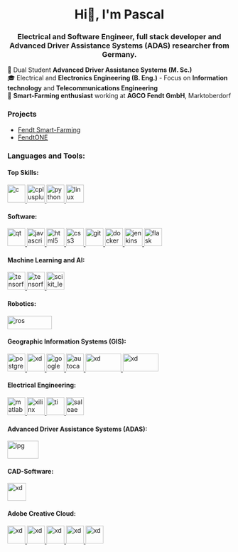 <h1 align="center">Hi👋, I'm Pascal</h1>

<h3 align="center">Electrical and Software Engineer, full stack developer and Advanced Driver Assistance Systems (ADAS) researcher from Germany.</h3>

💼 Dual Student **Advanced Driver Assistance Systems (M. Sc.)**  
🎓 Electrical and **Electronics Engineering (B. Eng.)** - Focus on **Information technology** and **Telecommunications Engineering**  
🚜 **Smart-Farming enthusiast** working at **AGCO Fendt GmbH**, Marktoberdorf
   
### Projects
- [Fendt Smart-Farming](https://www.fendt.com/us/smart-farming)
- [FendtONE](https://www.fendt.com/us/smart-farming/fendtone-overview)

<h3 align="left">Languages and Tools:</h3>

<h4 align="left">Top Skills:</h4>
<p align="left">
    </a>
    <a href="https://www.cprogramming.com/" target="_blank">
        <img src="https://devicons.github.io/devicon/devicon.git/icons/c/c-original.svg" alt="c" width="40" height="40" />
    </a>
    <a href="https://www.w3schools.com/cpp/" target="_blank">
        <img src="https://devicons.github.io/devicon/devicon.git/icons/cplusplus/cplusplus-original.svg" alt="cplusplus" width="40" height="40" />
    </a>
    <a href="https://www.python.org" target="_blank">
        <img src="https://devicons.github.io/devicon/devicon.git/icons/python/python-original.svg" alt="python" width="40" height="40" />
    </a>
    <a href="https://www.linux.org/" target="_blank">
        <img src="https://devicons.github.io/devicon/devicon.git/icons/linux/linux-original.svg" alt="linux" width="40" height="40" />
    </a>
</p>

<h4 align="left">Software:</h4>
<p align="left">
    <a href="https://www.qt.io/" target="_blank">
        <img src="https://upload.wikimedia.org/wikipedia/commons/0/0b/Qt_logo_2016.svg" alt="qt" width="40" height="40" />
    </a>
    <a href="https://developer.mozilla.org/en-US/docs/Web/JavaScript" target="_blank">
        <img src="https://devicons.github.io/devicon/devicon.git/icons/javascript/javascript-original.svg" alt="javascript" width="40" height="40" />
    </a>
    <a href="https://www.w3.org/html/" target="_blank">
        <img src="https://devicons.github.io/devicon/devicon.git/icons/html5/html5-original-wordmark.svg" alt="html5" width="40" height="40" />
    </a>
    <a href="https://www.w3schools.com/css/" target="_blank">
        <img src="https://devicons.github.io/devicon/devicon.git/icons/css3/css3-original-wordmark.svg" alt="css3" width="40" height="40" />
    </a>
    <a href="https://git-scm.com/" target="_blank">
        <img src="https://www.vectorlogo.zone/logos/git-scm/git-scm-icon.svg" alt="git" width="40" height="40" />
    </a>
    <a href="https://www.docker.com/" target="_blank">
        <img src="https://devicons.github.io/devicon/devicon.git/icons/docker/docker-original-wordmark.svg" alt="docker" width="40" height="40" />
    </a>
    <a href="https://www.jenkins.io" target="_blank">
        <img src="https://www.vectorlogo.zone/logos/jenkins/jenkins-icon.svg" alt="jenkins" width="40" height="40" />
    </a>    
    <a href="https://flask.palletsprojects.com/" target="_blank">
        <img src="https://www.vectorlogo.zone/logos/pocoo_flask/pocoo_flask-icon.svg" alt="flask" width="40" height="40" />
    </a>
</p>

<h4 align="left">Machine Learning and AI:</h4>
<p align="left">
    <a href="https://keras.io/" target="_blank">
        <img src="https://upload.wikimedia.org/wikipedia/commons/thumb/a/ae/Keras_logo.svg/1200px-Keras_logo.svg.png" alt="tensorflow" width="40" height="40" />
    </a>
    <a href="https://www.tensorflow.org" target="_blank">
        <img src="https://www.vectorlogo.zone/logos/tensorflow/tensorflow-icon.svg" alt="tensorflow" width="40" height="40" />
    </a>
    <a href="https://scikit-learn.org/" target="_blank">
        <img src="https://upload.wikimedia.org/wikipedia/commons/0/05/Scikit_learn_logo_small.svg" alt="scikit_learn" width="40" height="40" />
    </a>
</p>

<h4 align="left">Robotics:</h4>
<p align="left">
    <a href="https://www.ros.org/" target="_blank">
        <img src="https://upload.wikimedia.org/wikipedia/commons/thumb/b/bb/Ros_logo.svg/1280px-Ros_logo.svg.png" alt="ros" width="100" height="30" />
    </a>    
</p>

<h4 align="left">Geographic Information Systems (GIS):</h4>
<p align="left">
    <a href="https://www.postgresql.org" target="_blank">
        <img src="https://devicons.github.io/devicon/devicon.git/icons/postgresql/postgresql-original-wordmark.svg" alt="postgresql" width="40" height="40" />
    </a> 
    <a href="https://postgis.net/" target="_blank">
        <img src="https://upload.wikimedia.org/wikipedia/commons/7/7b/Logo_square_postgis.png" alt="xd" width="40" height="40" />
    </a>
    <a href="https://www.autodesk.de/solutions/3d-mapping-software" target="_blank">
        <img src="https://static.macupdate.com/products/55148/m/google-earth-pro-logo.webp?v=1596045545" alt="googleearthpro" width="40" height="40" />
    </a>
    <a href="https://www.autodesk.de/solutions/3d-mapping-software" target="_blank">
        <img src="https://www.artaker.com/redx/tools/mb_image.php/cid.y9c059b5929cc0c60/gid.6/w.y5e4277965b5ca21f/autodesk-autocad-mobile-app.jpg" alt="autocadmap3d" width="40" height="40" />
    </a>
    <a href="https://www.qgis.org/en/site/index.html" target="_blank">
        <img src="https://www.qgis.org/en/_images/main_logo.png" alt="xd" width="80" height="40" />
    </a>   
    <a href="https://www.osgeo.org/" target="_blank">
        <img src="https://www.osgeo.org/wp-content/themes/roots/assets/img/logo-osgeo.svg" alt="xd" width="80" height="40" />
    </a>   
</p>

<h4 align="left">Electrical Engineering:</h4>
<p align="left">
    <a href="https://www.mathworks.com/" target="_blank">
        <img src="https://upload.wikimedia.org/wikipedia/commons/2/21/Matlab_Logo.png" alt="matlab" width="40" height="40" />
    </a>
    <a href="https://www.saleae.com" target="_blank">
        <img src="https://logosandtypes.com/wp-content/uploads/2020/08/xilinx.svg" alt="xilinx" width="40" height="40" />
    </a>
    <a href="https://www.ti.com/" target="_blank">
        <img src="https://pbs.twimg.com/profile_images/522307074001088513/HavaFLKo_400x400.png" alt="ti" width="40" height="40" />
    </a>
    <a href="https://www.saleae.com" target="_blank">
        <img src="https://avatars3.githubusercontent.com/u/4604597?s=280&v=4" alt="saleae" width="40" height="40" />
    </a>
</p>

<h4 align="left">Advanced Driver Assistance Systems (ADAS):</h4>
<p align="left">
    <a href="https://ipg-automotive.com" target="_blank">
        <img src="https://presse.ipg-automotive.com/fileadmin/_processed_/3/6/csm_IPG_Automotive_Logo_Presse_CMYK_86ac76c353.jpg" alt="ipg" width="70" height="40" />
    </a>
</p>

<h4 align="left">CAD-Software:</h4>
<p align="left">
    <a href="https://www.ptc.com/de/products/all#cad" target="_blank">
        <img src="https://logodix.com/logo/1771012.png" alt="xd" width="42" height="40" />
    </a>
</p>

<h4 align="left">Adobe Creative Cloud:</h4>
<p align="left">
    <a href="https://www.adobe.com/products/xd.html" target="_blank">
        <img src="https://cdn.worldvectorlogo.com/logos/photoshop-cc.svg" alt="xd" width="40" height="40" />
    </a>
    <a href="https://www.adobe.com/products/xd.html" target="_blank">
        <img src="https://cdn.worldvectorlogo.com/logos/premiere-cc.svg" alt="xd" width="40" height="40" />
    </a>
    <a href="https://www.adobe.com/products/xd.html" target="_blank">
        <img src="https://cdn.worldvectorlogo.com/logos/adobe-xd.svg" alt="xd" width="40" height="40" />
    </a>
    <a href="https://www.adobe.com/products/xd.html" target="_blank">
        <img src="https://cdn.worldvectorlogo.com/logos/indesign-cc.svg" alt="xd" width="40" height="40" />
    </a>
    <a href="https://www.adobe.com/products/xd.html" target="_blank">
        <img src="https://cdn.worldvectorlogo.com/logos/adobe-illustrator-cc.svg" alt="xd" width="40" height="40" />
    </a>
</p>
